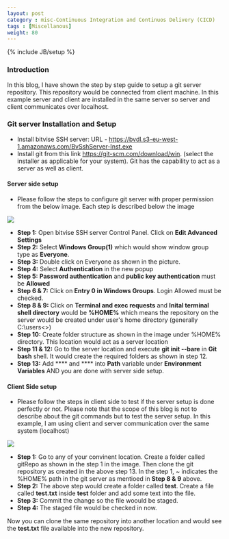 ```yaml
---
layout: post
category : misc-Continuous Integration and Continuos Delivery (CICD)
tags : [Miscellanous]
weight: 80
---
```

{% include JB/setup %}

### Introduction
In this blog, I have shown the step by step guide to setup a git server repository. This repository would be connected from client machine. In this example server and client are installed in the same server so server and client communicates over localhost.

### Git server Installation and Setup
  * Install bitvise SSH server: URL - https://bvdl.s3-eu-west-1.amazonaws.com/BvSshServer-Inst.exe
  * Install git from this link https://git-scm.com/download/win. (select the installer as applicable for your system). Git has the capability to act as a server as well as client.

#### Server side setup  
  * Please follow the steps to configure git server with proper permission from the below image. Each step is described below the image <br/>
  <img src="https://user-images.githubusercontent.com/11231867/30012527-6f349638-910e-11e7-948d-db61be57de87.png"/>
  
  * **Step 1:** Open bitvise SSH server Control Panel. Click on **Edit Advanced Settings**
  * **Step 2:** Select **Windows Group(1)** which would show window group type as **Everyone**.
  * **Step 3:** Double click on Everyone as shown in the picture.
  * **Step 4:** Select **Authentication** in the new popup
  * **Step 5:** **Password authentication** and **public key authentication** must be **Allowed**
  * **Step 6 & 7:** Click on **Entry 0 in Windows Groups**. Login Allowed must be checked.
  * **Step 8 & 9:** Click on **Terminal and exec requests** and **Inital terminal shell directory** would be **%HOME%** which means the repository on the server would be created under user's home directory (generally C:\users\<<username>>\)
  * **Step 10:** Create folder structure as shown in the image under %HOME% directory. This location would act as a server location
  * **Step 11 & 12:** Go to the server location and execute **git init --bare** in **Git bash** shell. It would create the required folders as shown in step 12.
  * **Step 13:** Add **** and **** into **Path** variable under **Environment Variables**
  AND you are done with server side setup.
  
#### Client Side setup
  * Please follow the steps in client side to test if the server setup is done perfectly or not. Please note that the scope of this blog is not to describe about the git commands but to test the server setup. In this example, I am using client and server communication over the same system (localhost)
  <img src="https://user-images.githubusercontent.com/11231867/30012600-34d98ce0-910f-11e7-89dd-21755be506b1.png"/>
  
  * **Step 1:** Go to any of your convinent location. Create a folder called gitRepo as shown in the step 1 in the image. Then clone the git repository as created in the above step 13. In the step 1, ~ indicates the %HOME% path in the git server as mentioed in **Step 8 & 9** above.
  * **Step 2:** The above step would create a folder called **test**. Create a file called **test.txt** inside **test** folder and add some text into the file.
  * **Step 3:** Commit the change so the file woould be staged.
  * **Step 4:** The staged file would be checked in now.
  
  Now you can clone the same repository into another location and would see the **test.txt** file available into the new repository.